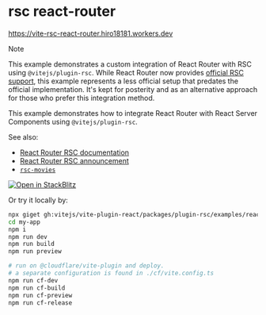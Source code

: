 # rsc react-router

https://vite-rsc-react-router.hiro18181.workers.dev

> [!NOTE]
> This example demonstrates a custom integration of React Router with RSC using `@vitejs/plugin-rsc`. While React Router now provides [official RSC support](https://reactrouter.com/how-to/react-server-components), this example represents a less official setup that predates the official implementation. It's kept for posterity and as an alternative approach for those who prefer this integration method.

This example demonstrates how to integrate React Router with React Server Components using `@vitejs/plugin-rsc`.

See also:

- [React Router RSC documentation](https://reactrouter.com/how-to/react-server-components)
- [React Router RSC announcement](https://remix.run/blog/react-router-and-react-server-components)
- [`rsc-movies`](https://github.com/hi-ogawa/rsc-movies/)

[![Open in StackBlitz](https://developer.stackblitz.com/img/open_in_stackblitz.svg)](https://stackblitz.com/github/vitejs/vite-plugin-react/tree/main/packages/plugin-rsc/examples/react-router?file=src%2Froutes%2Froot.tsx)

Or try it locally by:

```sh
npx giget gh:vitejs/vite-plugin-react/packages/plugin-rsc/examples/react-router my-app
cd my-app
npm i
npm run dev
npm run build
npm run preview

# run on @cloudflare/vite-plugin and deploy.
# a separate configuration is found in ./cf/vite.config.ts
npm run cf-dev
npm run cf-build
npm run cf-preview
npm run cf-release
```

